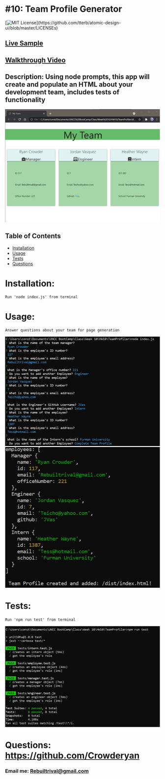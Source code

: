 # #10: Team Profile Generator

[![MIT License](https://img.shields.io/apm/l/atomic-design-ui.svg?)](https://github.com/tterb/atomic-design-ui/blob/master/LICENSEs)

## [Live Sample](https://crowderyan.github.io/TeamProfiler/dist/index.html)

## [Walkthrough Video](https://drive.google.com/file/d/1ANUDYbHDzKJmQ6EvitgrllH3M0H3XbrN/view)

## Description: Using node prompts, this app will create and populate an HTML about your development team, includes tests of functionality

![Team page](./assets/images/profile-page.png)

## Table of Contents

- [Installation](#installation)
- [Usage](#usage)
- [Tests](#tests)
- [Questions](#questions)

# Installation:

    Run 'node index.js' from terminal

# Usage:

    Answer questions about your team for page generation

![Questions for profiles](./assets/images/profiler-prompts.png)
![Console log of answers](./assets/images/logged.png)

# Tests:

    Run 'npm run test' from terminal

![Running tests with pass](./assets/images/run-tests.png)

# Questions: https://github.com/Crowderyan

### Email me: <a href="mailto:Rebuiltrival@gmail.com" hspace="20">Rebuiltrival@gmail.com</a>
